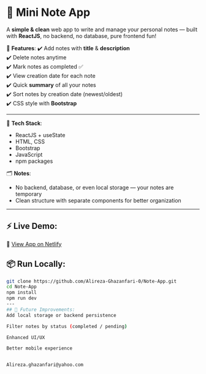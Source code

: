 # 📝 Mini Note App

A **simple & clean** web app to write and manage your personal notes — built with **ReactJS**, no backend, no database, pure frontend fun!

🌟 **Features**:
✔️ Add notes with **title** & **description**  
✔️ Delete notes anytime  
✔️ Mark notes as completed ✅  
✔️ View creation date for each note  
✔️ Quick **summary** of all your notes  
✔️ Sort notes by creation date (newest/oldest)  
✔️ CSS style with **Bootstrap**  

---

🚀 **Tech Stack**:
- ReactJS + useState  
- HTML, CSS  
- Bootstrap  
- JavaScript  
- npm packages  

🗂 **Notes**:
- No backend, database, or even local storage — your notes are temporary  
- Clean structure with separate components for better organization  

---

## ⚡ Live Demo:
🔗 [View App on Netlify](https://note-mini-app.netlify.app/)

## 📦 Run Locally:
```bash
git clone https://github.com/Alireza-Ghazanfari-0/Note-App.git
cd Note-App
npm install
npm run dev
---
## 🎯 Future Improvements:
Add local storage or backend persistence

Filter notes by status (completed / pending)

Enhanced UI/UX

Better mobile experience


Alireza.ghazanfari@yahoo.com
